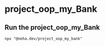 # project_oop_my_Bank

## Run the  project_oop_my_Bank

```
npx "@neha.dev/project_oop_my_bank"

```

 
